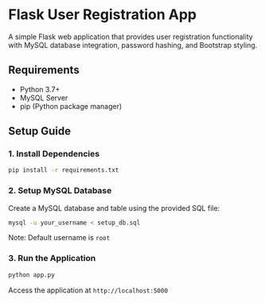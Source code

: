 # Flask User Registration App

A simple Flask web application that provides user registration functionality with MySQL database integration, password hashing, and Bootstrap styling.

## Requirements

- Python 3.7+
- MySQL Server
- pip (Python package manager)

## Setup Guide

### 1. Install Dependencies
```bash
pip install -r requirements.txt
```

### 2. Setup MySQL Database
Create a MySQL database and table using the provided SQL file:
```bash
mysql -u your_username < setup_db.sql
```
Note: Default username is `root`

### 3. Run the Application
```bash
python app.py
```

Access the application at `http://localhost:5000`

